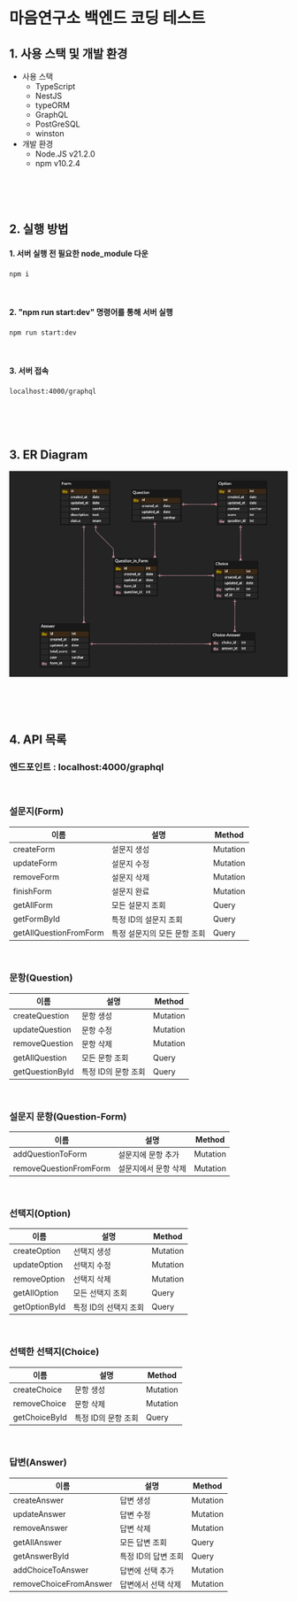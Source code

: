 # 마음연구소 백엔드 코딩 테스트

## 1. 사용 스택 및 개발 환경

- 사용 스택
  - TypeScript
  - NestJS
  - typeORM
  - GraphQL
  - PostGreSQL
  - winston
- 개발 환경
  - Node.JS v21.2.0
  - npm v10.2.4

<br><br><br>

## 2. 실행 방법

#### 1. 서버 실행 전 필요한 node_module 다운

```bash
npm i
```

<br>

#### 2. "npm run start:dev" 명령어를 통해 서버 실행

```bash
npm run start:dev
```

<br>

#### 3. 서버 접속

```bash
localhost:4000/graphql
```

<br><br><br>

## 3. ER Diagram

![ERD](ERD.png)

<br><br><br>

## 4. API 목록

### 엔드포인트 : localhost:4000/graphql

<br>

### 설문지(Form)

| 이름                   | 설명                         | Method   |
| ---------------------- | ---------------------------- | -------- |
| createForm             | 설문지 생성                  | Mutation |
| updateForm             | 설문지 수정                  | Mutation |
| removeForm             | 설문지 삭제                  | Mutation |
| finishForm             | 설문지 완료                  | Mutation |
| getAllForm             | 모든 설문지 조회             | Query    |
| getFormById            | 특정 ID의 설문지 조회        | Query    |
| getAllQuestionFromForm | 특정 설문지의 모든 문항 조회 | Query    |

<br>

### 문항(Question)

| 이름            | 설명                | Method   |
| --------------- | ------------------- | -------- |
| createQuestion  | 문항 생성           | Mutation |
| updateQuestion  | 문항 수정           | Mutation |
| removeQuestion  | 문항 삭제           | Mutation |
| getAllQuestion  | 모든 문항 조회      | Query    |
| getQuestionById | 특정 ID의 문항 조회 | Query    |

<br>

### 설문지 문항(Question-Form)

| 이름                   | 설명                 | Method   |
| ---------------------- | -------------------- | -------- |
| addQuestionToForm      | 설문지에 문항 추가   | Mutation |
| removeQuestionFromForm | 설문지에서 문항 삭제 | Mutation |

<br>

### 선택지(Option)

| 이름          | 설명                  | Method   |
| ------------- | --------------------- | -------- |
| createOption  | 선택지 생성           | Mutation |
| updateOption  | 선택지 수정           | Mutation |
| removeOption  | 선택지 삭제           | Mutation |
| getAllOption  | 모든 선택지 조회      | Query    |
| getOptionById | 특정 ID의 선택지 조회 | Query    |

<br>

### 선택한 선택지(Choice)

| 이름          | 설명                | Method   |
| ------------- | ------------------- | -------- |
| createChoice  | 문항 생성           | Mutation |
| removeChoice  | 문항 삭제           | Mutation |
| getChoiceById | 특정 ID의 문항 조회 | Query    |

<br>

### 답변(Answer)

| 이름                   | 설명                | Method   |
| ---------------------- | ------------------- | -------- |
| createAnswer           | 답변 생성           | Mutation |
| updateAnswer           | 답변 수정           | Mutation |
| removeAnswer           | 답변 삭제           | Mutation |
| getAllAnswer           | 모든 답변 조회      | Query    |
| getAnswerById          | 특정 ID의 답변 조회 | Query    |
| addChoiceToAnswer      | 답변에 선택 추가    | Mutation |
| removeChoiceFromAnswer | 답변에서 선택 삭제  | Mutation |
